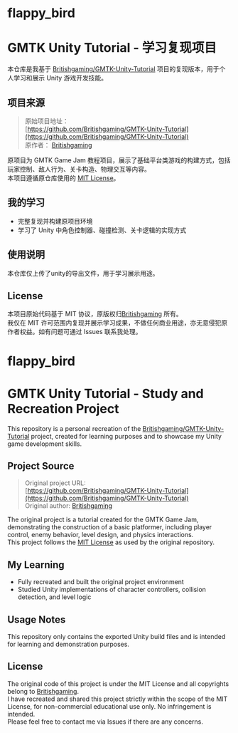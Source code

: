# flappy_bird
# GMTK Unity Tutorial - 学习复现项目

本仓库是我基于 [Britishgaming/GMTK-Unity-Tutorial](https://github.com/Britishgaming/GMTK-Unity-Tutorial) 项目的复现版本，用于个人学习和展示 Unity 游戏开发技能。



## 项目来源

> 原始项目地址：  
> [https://github.com/Britishgaming/GMTK-Unity-Tutorial](https://github.com/Britishgaming/GMTK-Unity-Tutorial)  
> 原作者： [Britishgaming](https://github.com/Britishgaming)

原项目为 GMTK Game Jam 教程项目，展示了基础平台类游戏的构建方式，包括玩家控制、敌人行为、关卡构造、物理交互等内容。  
本项目遵循原仓库使用的 [MIT License](https://github.com/Britishgaming/GMTK-Unity-Tutorial/blob/main/LICENSE)。



## 我的学习

-  完整复现并构建原项目环境
-  学习了 Unity 中角色控制器、碰撞检测、关卡逻辑的实现方式



## 使用说明

本仓库仅上传了unity的导出文件，用于学习展示用途。



## License

本项目原始代码基于 MIT 协议，原版权归[Britishgaming](https://github.com/Britishgaming) 所有。  
我仅在 MIT 许可范围内复现并展示学习成果，不做任何商业用途，亦无意侵犯原作者权益。如有问题可通过 Issues 联系我处理。




# flappy_bird
# GMTK Unity Tutorial - Study and Recreation Project

This repository is a personal recreation of the [Britishgaming/GMTK-Unity-Tutorial](https://github.com/Britishgaming/GMTK-Unity-Tutorial) project, created for learning purposes and to showcase my Unity game development skills.



## Project Source

> Original project URL:  
> [https://github.com/Britishgaming/GMTK-Unity-Tutorial](https://github.com/Britishgaming/GMTK-Unity-Tutorial)  
> Original author: [Britishgaming](https://github.com/Britishgaming)

The original project is a tutorial created for the GMTK Game Jam, demonstrating the construction of a basic platformer, including player control, enemy behavior, level design, and physics interactions.  
This project follows the [MIT License](https://github.com/Britishgaming/GMTK-Unity-Tutorial/blob/main/LICENSE) as used by the original repository.



## My Learning

- Fully recreated and built the original project environment  
- Studied Unity implementations of character controllers, collision detection, and level logic



## Usage Notes

This repository only contains the exported Unity build files and is intended for learning and demonstration purposes.



## License

The original code of this project is under the MIT License and all copyrights belong to [Britishgaming](https://github.com/Britishgaming).  
I have recreated and shared this project strictly within the scope of the MIT License, for non-commercial educational use only. No infringement is intended.  
Please feel free to contact me via Issues if there are any concerns.

